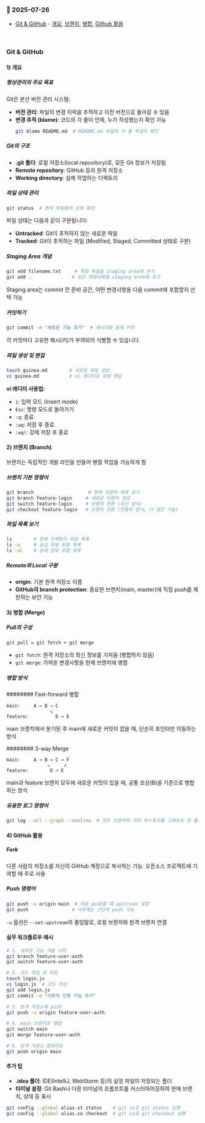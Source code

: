 ### :link: 2025-07-26
- [Git & GitHub](#git--github) - [개요](#1-개요), [브랜치](#2-브랜치-branch), [병합](#3-병합-merge), [Github 활용](#4-github-활용)
 
&nbsp;
### Git & GitHub
#### 1) 개요

##### 형상관리의 주요 목표
Git은 분산 버전 관리 시스템:

- **버전 관리**: 파일의 변경 이력을 추적하고 이전 버전으로 돌아갈 수 있음
- **변경 추적 (blame)**: 코드의 각 줄이 언제, 누가 작성했는지 확인 가능
  ```bash
  git blame README.md  # README.md 파일의 각 줄 작성자 확인
  ```

##### Git의 구조
- **.git 폴더**: 로컬 저장소(local repository)로, 모든 Git 정보가 저장됨
- **Remote repository**: GitHub 등의 원격 저장소
- **Working directory**: 실제 작업하는 디렉토리

##### 파일 상태 관리
```bash
git status  # 현재 파일들의 상태 확인
```

파일 상태는 다음과 같이 구분됩니다:
- **Untracked**: Git이 추적하지 않는 새로운 파일
- **Tracked**: Git이 추적하는 파일 (Modified, Staged, Committed 상태로 구분)

##### Staging Area 개념
```bash
git add filename.txt     # 특정 파일을 staging area에 추가
git add .               # 모든 변경사항을 staging area에 추가
```

Staging area는 commit 전 준비 공간, 어떤 변경사항을 다음 commit에 포함할지 선택 가능

##### 커밋하기
```bash
git commit -m "새로운 기능 추가"  # 메시지와 함께 커밋
```

각 커밋마다 고유한 해시(키)가 부여되어 식별할 수 있습니다.

##### 파일 생성 및 편집
```bash
touch guinea.md        # 새로운 파일 생성
vi guinea.md           # vi 에디터로 파일 편집
```

**vi 에디터 사용법:**
- `i`: 입력 모드 (Insert mode)
- `Esc`: 명령 모드로 돌아가기
- `:q`: 종료
- `:wq`: 저장 후 종료
- `:wq!`: 강제 저장 후 종료

#### 2) 브랜치 (Branch)

브랜치는 독립적인 개발 라인을 만들어 병렬 작업을 가능하게 함

##### 브랜치 기본 명령어
```bash
git branch                    # 현재 브랜치 목록 보기
git branch feature-login     # 새로운 브랜치 생성
git switch feature-login     # 브랜치 전환 (최신 방식)
git checkout feature-login   # 브랜치 전환 (전통적 방식, 더 많은 기능)
```

##### 파일 목록 보기
```bash
ls        # 현재 디렉토리 파일 목록
ls -a     # 숨김 파일 포함 목록
ls -al    # 상세 정보 포함 목록
```

##### Remote와 Local 구분
- **origin**: 기본 원격 저장소 이름
- **GitHub의 branch protection**: 중요한 브랜치(main, master)에 직접 push를 제한하는 보안 기능

#### 3) 병합 (Merge)

##### Pull의 구성
```bash
git pull = git fetch + git merge
```
- `git fetch`: 원격 저장소의 최신 정보를 가져옴 (병합하지 않음)
- `git merge`: 가져온 변경사항을 현재 브랜치에 병합

##### 병합 방식

######## Fast-forward 병합
```
main:     A → B → C
                ↘
feature:          D → E
```
main 브랜치에서 분기된 후 main에 새로운 커밋이 없을 때, 단순히 포인터만 이동하는 방식

######## 3-way Merge
```
main:     A → B → C → F
               ↘     ↗
feature:        D → E
```
main과 feature 브랜치 모두에 새로운 커밋이 있을 때, 공통 조상(B)을 기준으로 병합하는 방식

##### 유용한 로그 명령어
```bash
git log --all --graph --oneline  # 모든 브랜치의 커밋 히스토리를 그래프로 한 줄씩 표시
```

#### 4) GitHub 활용

##### Fork
다른 사람의 저장소를 자신의 GitHub 계정으로 복사하는 기능. 오픈소스 프로젝트에 기여할 때 주로 사용

##### Push 명령어
```bash
git push -u origin main  # 처음 push할 때 upstream 설정
git push                # 이후에는 간단히 push 가능
```
`-u` 옵션은 `--set-upstream`의 줄임말로, 로컬 브랜치와 원격 브랜치 연결

#### 실무 워크플로우 예시

```bash
# 1. 새로운 기능 개발 시작
git branch feature-user-auth
git switch feature-user-auth

# 2. 코드 작성 및 커밋
touch login.js
vi login.js  # 코드 작성
git add login.js
git commit -m "사용자 인증 기능 추가"

# 3. 원격 저장소에 push
git push -u origin feature-user-auth

# 4. main 브랜치로 병합
git switch main
git merge feature-user-auth

# 5. 원격 저장소 업데이트
git push origin main
```

#### 추가 팁

- **.idea 폴더**: IDE(IntelliJ, WebStorm 등)의 설정 파일이 저장되는 폴더
- **터미널 설정**: Git Bash나 다른 터미널의 프롬프트를 커스터마이징하여 현재 브랜치, 상태 등 표시

```bash
git config --global alias.st status    # git st로 git status 실행
git config --global alias.co checkout  # git co로 git checkout 실행
```
